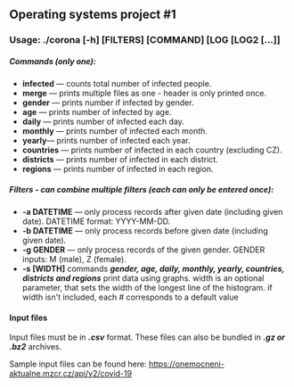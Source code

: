## Operating systems project #1

### Usage: ./corona [-h] [FILTERS] [COMMAND] [LOG [LOG2 [...]]

##### Commands (only one):
- **infected** — counts total number of infected people.
- **merge** — prints multiple files as one - header is only printed once.
- **gender** — prints number if infected by gender.
- **age** — prints number of infected by age.
- **daily** — prints number of infected each day.
- **monthly** — prints number of infected each month.
- **yearly**— prints number of infected each year.
- **countries** —  prints number of infected in each country (excluding CZ).
- **districts** — prints number of infected in each district.
- **regions** — prints number of infected in each region.

##### Filters - can combine multiple filters (each can only be entered once):
- **-a DATETIME** — only process records after given date (including given date). DATETIME format: YYYY-MM-DD.
- **-b DATETIME** — only process records before given date (including given date).
- **-g GENDER** — only process records of the given gender. GENDER inputs: M (male), Z (female).
- **-s [WIDTH]** commands ***gender, age, daily, monthly, yearly, countries, districts and regions*** print data using graphs.
                 width is an optional parameter, that sets the width of the longest line of the histogram.
                 if width isn't included, each # corresponds to a default value

#### Input files
Input files must be in ***.csv*** format.
These files can also be bundled in ***.gz or .bz2*** archives.

Sample input files can be found here:
https://onemocneni-aktualne.mzcr.cz/api/v2/covid-19